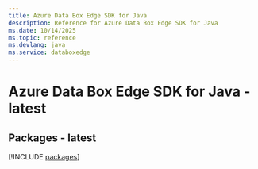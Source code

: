 ```yaml
---
title: Azure Data Box Edge SDK for Java
description: Reference for Azure Data Box Edge SDK for Java
ms.date: 10/14/2025
ms.topic: reference
ms.devlang: java
ms.service: databoxedge
---
```

# Azure Data Box Edge SDK for Java - latest
## Packages - latest
[!INCLUDE [packages](data-box-edge-index.md)]